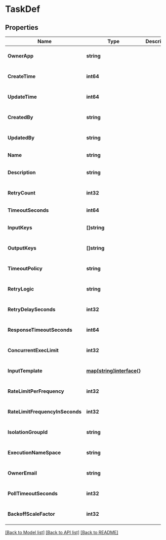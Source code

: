 # TaskDef

## Properties
Name | Type | Description | Notes
------------ | ------------- | ------------- | -------------
**OwnerApp** | **string** |  | [optional] [default to null]
**CreateTime** | **int64** |  | [optional] [default to null]
**UpdateTime** | **int64** |  | [optional] [default to null]
**CreatedBy** | **string** |  | [optional] [default to null]
**UpdatedBy** | **string** |  | [optional] [default to null]
**Name** | **string** |  | [default to null]
**Description** | **string** |  | [optional] [default to null]
**RetryCount** | **int32** |  | [optional] [default to null]
**TimeoutSeconds** | **int64** |  | [default to null]
**InputKeys** | **[]string** |  | [optional] [default to null]
**OutputKeys** | **[]string** |  | [optional] [default to null]
**TimeoutPolicy** | **string** |  | [optional] [default to null]
**RetryLogic** | **string** |  | [optional] [default to null]
**RetryDelaySeconds** | **int32** |  | [optional] [default to null]
**ResponseTimeoutSeconds** | **int64** |  | [optional] [default to null]
**ConcurrentExecLimit** | **int32** |  | [optional] [default to null]
**InputTemplate** | [**map[string]interface{}**](interface{}.md) |  | [optional] [default to null]
**RateLimitPerFrequency** | **int32** |  | [optional] [default to null]
**RateLimitFrequencyInSeconds** | **int32** |  | [optional] [default to null]
**IsolationGroupId** | **string** |  | [optional] [default to null]
**ExecutionNameSpace** | **string** |  | [optional] [default to null]
**OwnerEmail** | **string** |  | [optional] [default to null]
**PollTimeoutSeconds** | **int32** |  | [optional] [default to null]
**BackoffScaleFactor** | **int32** |  | [optional] [default to null]

[[Back to Model list]](../README.md#documentation-for-models) [[Back to API list]](../README.md#documentation-for-api-endpoints) [[Back to README]](../README.md)

